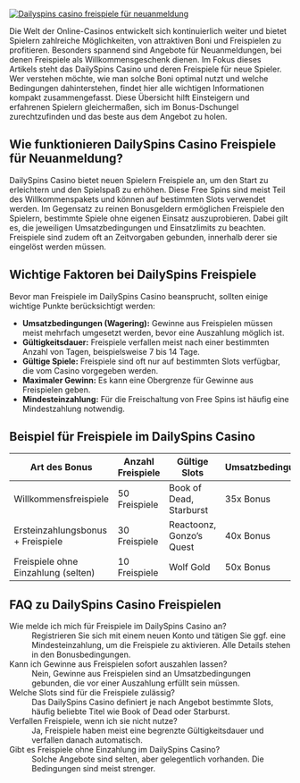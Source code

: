 [![Dailyspins casino freispiele für neuanmeldung](https://123-caf.pages.dev/gitsignup.png)](https://vrmoo.ru/Bt82HjjY)

<p>Die Welt der Online-Casinos entwickelt sich kontinuierlich weiter und bietet Spielern zahlreiche Möglichkeiten, von attraktiven Boni und Freispielen zu profitieren. Besonders spannend sind Angebote für Neuanmeldungen, bei denen Freispiele als Willkommensgeschenk dienen. Im Fokus dieses Artikels steht das DailySpins Casino und deren Freispiele für neue Spieler. Wer verstehen möchte, wie man solche Boni optimal nutzt und welche Bedingungen dahinterstehen, findet hier alle wichtigen Informationen kompakt zusammengefasst. Diese Übersicht hilft Einsteigern und erfahrenen Spielern gleichermaßen, sich im Bonus-Dschungel zurechtzufinden und das beste aus dem Angebot zu holen.</p>  <h2>Wie funktionieren DailySpins Casino Freispiele für Neuanmeldung?</h2> <p>DailySpins Casino bietet neuen Spielern Freispiele an, um den Start zu erleichtern und den Spielspaß zu erhöhen. Diese Free Spins sind meist Teil des Willkommenspakets und können auf bestimmten Slots verwendet werden. Im Gegensatz zu reinen Bonusgeldern ermöglichen Freispiele den Spielern, bestimmte Spiele ohne eigenen Einsatz auszuprobieren. Dabei gilt es, die jeweiligen Umsatzbedingungen und Einsatzlimits zu beachten. Freispiele sind zudem oft an Zeitvorgaben gebunden, innerhalb derer sie eingelöst werden müssen.</p>  <h2>Wichtige Faktoren bei DailySpins Freispiele</h2> <p>Bevor man Freispiele im DailySpins Casino beansprucht, sollten einige wichtige Punkte berücksichtigt werden:</p> <ul>   <li><strong>Umsatzbedingungen (Wagering):</strong> Gewinne aus Freispielen müssen meist mehrfach umgesetzt werden, bevor eine Auszahlung möglich ist.</li>   <li><strong>Gültigkeitsdauer:</strong> Freispiele verfallen meist nach einer bestimmten Anzahl von Tagen, beispielsweise 7 bis 14 Tage.</li>   <li><strong>Gültige Spiele:</strong> Freispiele sind oft nur auf bestimmten Slots verfügbar, die vom Casino vorgegeben werden.</li>   <li><strong>Maximaler Gewinn:</strong> Es kann eine Obergrenze für Gewinne aus Freispielen geben.</li>   <li><strong>Mindesteinzahlung:</strong> Für die Freischaltung von Free Spins ist häufig eine Mindestzahlung notwendig.</li> </ul>  <h2>Beispiel für Freispiele im DailySpins Casino</h2> <table>   <thead>     <tr>       <th>Art des Bonus</th>       <th>Anzahl Freispiele</th>       <th>Gültige Slots</th>       <th>Umsatzbedingungen</th>       <th>Gültigkeitsdauer</th>     </tr>   </thead>   <tbody>     <tr>       <td>Willkommensfreispiele</td>       <td>50 Freispiele</td>       <td>Book of Dead, Starburst</td>       <td>35x Bonus</td>       <td>7 Tage</td>     </tr>     <tr>       <td>Ersteinzahlungsbonus + Freispiele</td>       <td>30 Freispiele</td>       <td>Reactoonz, Gonzo’s Quest</td>       <td>40x Bonus</td>       <td>14 Tage</td>     </tr>     <tr>       <td>Freispiele ohne Einzahlung (selten)</td>       <td>10 Freispiele</td>       <td>Wolf Gold</td>       <td>50x Bonus</td>       <td>5 Tage</td>     </tr>   </tbody> </table>  <h2>FAQ zu DailySpins Casino Freispielen</h2> <dl>   <dt>Wie melde ich mich für Freispiele im DailySpins Casino an?</dt>   <dd>Registrieren Sie sich mit einem neuen Konto und tätigen Sie ggf. eine Mindesteinzahlung, um die Freispiele zu aktivieren. Alle Details stehen in den Bonusbedingungen.</dd>    <dt>Kann ich Gewinne aus Freispielen sofort auszahlen lassen?</dt>   <dd>Nein, Gewinne aus Freispielen sind an Umsatzbedingungen gebunden, die vor einer Auszahlung erfüllt sein müssen.</dd>    <dt>Welche Slots sind für die Freispiele zulässig?</dt>   <dd>Das DailySpins Casino definiert je nach Angebot bestimmte Slots, häufig beliebte Titel wie Book of Dead oder Starburst.</dd>    <dt>Verfallen Freispiele, wenn ich sie nicht nutze?</dt>   <dd>Ja, Freispiele haben meist eine begrenzte Gültigkeitsdauer und verfallen danach automatisch.</dd>    <dt>Gibt es Freispiele ohne Einzahlung im DailySpins Casino?</dt>   <dd>Solche Angebote sind selten, aber gelegentlich vorhanden. Die Bedingungen sind meist strenger.</dd> </dl>